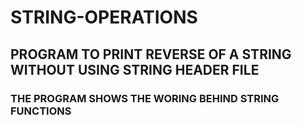 # STRING-OPERATIONS
## PROGRAM TO PRINT REVERSE OF A STRING WITHOUT USING STRING HEADER FILE
### THE PROGRAM SHOWS THE WORING BEHIND STRING FUNCTIONS
